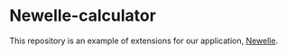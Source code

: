 # Newelle-calculator
This repository is an example of extensions for our application, [Newelle](https://flathub.org/apps/io.github.qwersyk.Newelle).
